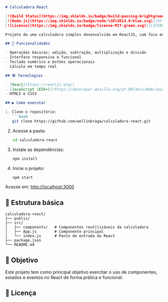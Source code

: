 ````markdown
# Calculadora React

[![Build Status](https://img.shields.io/badge/build-passing-brightgreen)](https://github.com/wellinbraga/calculadora-react)
[![Node.js](https://img.shields.io/badge/node-%3E%3D14.0-blue.svg)](https://nodejs.org/)
[![License](https://img.shields.io/badge/license-MIT-green.svg)](LICENSE)

Projeto de uma calculadora simples desenvolvida em ReactJS, com foco em aprendizado e prática de conceitos básicos do framework.

## 🧮 Funcionalidades

- Operações básicas: adição, subtração, multiplicação e divisão
- Interface responsiva e funcional
- Teclado numérico e botões operacionais
- Cálculo em tempo real

## 🛠️ Tecnologias

- [React](https://reactjs.org/)
- [JavaScript (ES6+)](https://developer.mozilla.org/pt-BR/docs/Web/JavaScript)
- HTML5 e CSS3

## ▶️ Como executar

1. Clone o repositório:
   ```bash
   git clone https://github.com/wellinbraga/calculadora-react.git
````

2. Acesse a pasta:

   ```bash
   cd calculadora-react
   ```
3. Instale as dependências:

   ```bash
   npm install
   ```
4. Inicie o projeto:

   ```bash
   npm start
   ```

Acesse em: [http://localhost:3000](http://localhost:3000)

## 📁 Estrutura básica

```
calculadora-react/
├── public/
├── src/
│   ├── components/   # Componentes reutilizáveis da calculadora
│   ├── App.js        # Componente principal
│   └── index.js      # Ponto de entrada do React
├── package.json
└── README.md
```

## 📌 Objetivo

Este projeto tem como principal objetivo exercitar o uso de componentes, estados e eventos no React de forma prática e funcional.

## 📄 Licença

